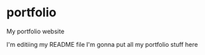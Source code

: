 # portfolio
My portfolio website

I'm editiing my README file
I'm gonna put all my portfolio stuff here
